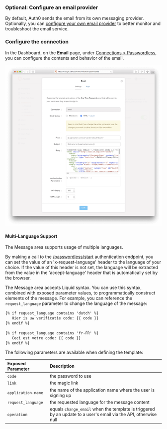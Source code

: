 ### Optional: Configure an email provider

By default, Auth0 sends the email from its own messaging provider. Optionally, you can [configure your own email provider](/email/providers) to better monitor and troubleshoot the email service.

### Configure the connection

In the Dashboard, on the **Email** page, under [Connections > Passwordless](${manage_url}/#/connections/passwordless), you can configure the contents and behavior of the email.

![](/media/articles/connections/passwordless/passwordless-email-config.png)

#### Multi-Language Support

The Message area supports usage of multiple languages.

By making a call to the [/passwordless/start](/api/authentication/reference#get-code-or-link) authentication endpoint, you can set the value of an 'x-request-language' header to the language of your choice. If the value of this header is not set, the language will be extracted from the value in the 'accept-language' header that is automatically set by the browser.

The Message area accepts Liquid syntax. You can use this syntax, combined with exposed parameter values, to programmatically construct elements of the message. For example, you can reference the `request_language` parameter to change the language of the message:

```text
{% if request_language contains 'dutch' %}
   Hier is uw verificatie code: {{ code }}
{% endif %}

{% if request_language contains 'fr-FR' %}
   Ceci est votre code: {{ code }}
{% endif %}
```

The following parameters are available when defining the template:

| Exposed Parameter | Description |
|:------------------|:---------|
| `code`            | the password to use |
| `link`            | the magic link |
| `application.name` | the name of the application name where the user is signing up |
| `request_language` | the requested language for the message content |
| `operation` | equals `change_email` when the template is triggered by an update to a user's email via the API, otherwise null |
